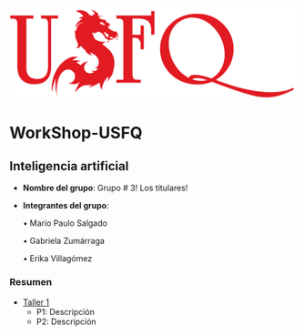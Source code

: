 ![USFQ-LOGO](/Taller1/images/usfq-red.png)
# WorkShop-USFQ
## Inteligencia artificial

- **Nombre del grupo**: Grupo # 3! Los titulares!
- **Integrantes del grupo**:

    • Mario Paulo Salgado

    • Gabriela Zumárraga

    • Erika Villagómez

### Resumen
- [Taller 1](/Taller1/README.md)
  - P1: Descripción 
  - P2: Descripción

